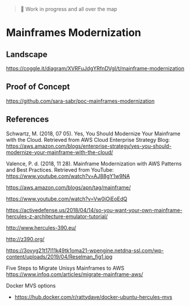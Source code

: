 >
> :construction: Work in progress and all over the map 
>

# Mainframes Modernization

## Landscape

https://coggle.it/diagram/XVRFuJdgYRfnDVgI/t/mainframe-modernization

## Proof of Concept

https://github.com/sara-sabr/poc-mainframes-modernization

## References

Schwartz, M. (2018, 07 05). Yes, You Should Modernize Your Mainframe with the Cloud. Retrieved from AWS Cloud Enterprise Strategy Blog: https://aws.amazon.com/blogs/enterprise-strategy/yes-you-should-modernize-your-mainframe-with-the-cloud/

Valence, P. d. (2018, 11 28). Mainframe Modernization with AWS Patterns and Best Practices. Retrieved from YouTube: https://www.youtube.com/watch?v=AJ88gY1w9NA

https://aws.amazon.com/blogs/apn/tag/mainframe/

https://www.youtube.com/watch?v=Vw0iOiEoEdQ

https://activedefense.us/2018/04/14/so-you-want-your-own-mainframe-hercules-z-architecture-emulator-tutorial/

http://www.hercules-390.eu/

http://z390.org/ 

https://3ovyg21t17l11k49tk1oma21-wpengine.netdna-ssl.com/wp-content/uploads/2019/04/Reselman_fig1.jpg

Five Steps to Migrate Unisys Mainframes to AWS https://www.infoq.com/articles/migrate-mainframe-aws/

Docker MVS options
- https://hub.docker.com/r/rattydave/docker-ubuntu-hercules-mvs

